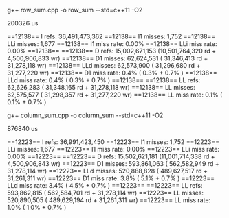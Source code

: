 g++ row_sum.cpp -o row_sum --std=c++11 -O2

200326 us

==12138== I   refs:      36,491,473,362
==12138== I1  misses:             1,752
==12138== LLi misses:             1,677
==12138== I1  miss rate:           0.00%
==12138== LLi miss rate:           0.00%
==12138== 
==12138== D   refs:      15,002,671,153  (10,501,764,320 rd   + 4,500,906,833 wr)
==12138== D1  misses:        62,624,531  (    31,346,413 rd   +    31,278,118 wr)
==12138== LLd misses:        62,573,900  (    31,296,680 rd   +    31,277,220 wr)
==12138== D1  miss rate:            0.4% (           0.3%     +           0.7%  )
==12138== LLd miss rate:            0.4% (           0.3%     +           0.7%  )
==12138== 
==12138== LL refs:           62,626,283  (    31,348,165 rd   +    31,278,118 wr)
==12138== LL misses:         62,575,577  (    31,298,357 rd   +    31,277,220 wr)
==12138== LL miss rate:             0.1% (           0.1%     +           0.7%  )


g++ column_sum.cpp -o column_sum --std=c++11 -O2

876840 us

==12223== I   refs:      36,991,423,450
==12223== I1  misses:             1,752
==12223== LLi misses:             1,677
==12223== I1  miss rate:           0.00%
==12223== LLi miss rate:           0.00%
==12223== 
==12223== D   refs:      15,502,621,181  (11,001,714,338 rd   + 4,500,906,843 wr)
==12223== D1  misses:       593,861,063  (   562,582,949 rd   +    31,278,114 wr)
==12223== LLd misses:       520,888,828  (   489,627,517 rd   +    31,261,311 wr)
==12223== D1  miss rate:            3.8% (           5.1%     +           0.7%  )
==12223== LLd miss rate:            3.4% (           4.5%     +           0.7%  )
==12223== 
==12223== LL refs:          593,862,815  (   562,584,701 rd   +    31,278,114 wr)
==12223== LL misses:        520,890,505  (   489,629,194 rd   +    31,261,311 wr)
==12223== LL miss rate:             1.0% (           1.0%     +           0.7%  )

